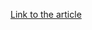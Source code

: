 [Link to the article](https://proofpoint.com/us/blog/threat-insight/ugg-boots-4-sale-tale-palestinian-aligned-espionage)
